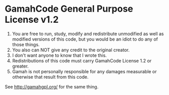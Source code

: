 # GamahCode General Purpose License v1.2
1. You are free to run, study, modify and redistribute unmodified as well as modified versions of this code, but you would be an idiot to do any of those things.
2. You also can NOT give any credit to the original creator.
3. I don't want anyone to know that I wrote this.
4. Redistributions of this code must carry GamahCode License 1.2 or greater.
5. Gamah is not personally responsible for any damages measurable or otherwise that result from this code.

See http://gamahgpl.org/ for the same thing.
